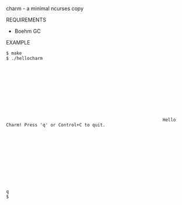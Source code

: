 charm - a minimal ncurses copy

REQUIREMENTS

 - Boehm GC

EXAMPLE

	$ make
	$ ./hellocharm
	
	
	
	
	
	
	
	
	
	
	
	                                                            Hello Charm! Press 'q' or Control+C to quit.
	
	
	
	
	
	
	
	
	
	
	
	
	q
	$